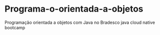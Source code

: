 # Programa-o-orientada-a-objetos
Programação orientada a objetos com Java no Bradesco java cloud native bootcamp
